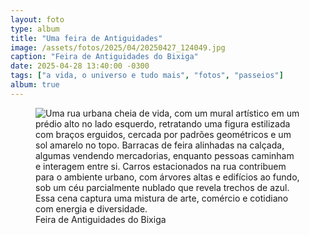 ```yaml
---
layout: foto
type: album
title: "Uma feira de Antiguidades"
image: /assets/fotos/2025/04/20250427_124049.jpg
caption: "Feira de Antiguidades do Bixiga"
date: 2025-04-28 13:40:00 -0300
tags: ["a vida, o universo e tudo mais", "fotos", "passeios"]
album: true
---
```

<figure class="foto-post">
    <img src="{{ site.baseurl }}/assets/fotos/2025/04/20250427_124049.jpg" alt="Uma rua urbana cheia de vida, com um mural artístico em um prédio alto no lado esquerdo, retratando uma figura estilizada com braços erguidos, cercada por padrões geométricos e um sol amarelo no topo. Barracas de feira alinhadas na calçada, algumas vendendo mercadorias, enquanto pessoas caminham e interagem entre si. Carros estacionados na rua contribuem para o ambiente urbano, com árvores altas e edifícios ao fundo, sob um céu parcialmente nublado que revela trechos de azul. Essa cena captura uma mistura de arte, comércio e cotidiano com energia e diversidade." title="Vista da Feira de Antiguidades do Bixiga">
<figcaption>Feira de Antiguidades do Bixiga</figcaption>
</figure>